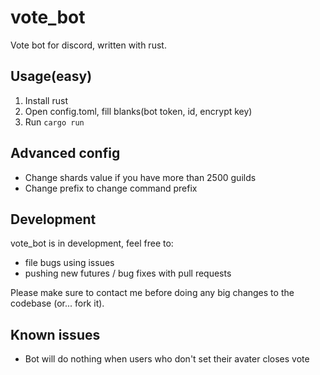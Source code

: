 # vote_bot

Vote bot for discord, written with rust.

## Usage(easy)

1. Install rust
2. Open config.toml, fill blanks(bot token, id, encrypt key)
3. Run `cargo run`

## Advanced config

* Change shards value if you have more than 2500 guilds
* Change prefix to change command prefix

## Development

vote_bot is in development, feel free to:

* file bugs using issues
* pushing new futures / bug fixes with pull requests

Please make sure to contact me before doing any big changes to the codebase (or... fork it).

## Known issues

* Bot will do nothing when users who don't set their avater closes vote
